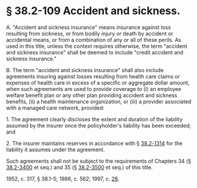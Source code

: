 # § 38.2-109 Accident and sickness.

<p>A. "Accident and sickness insurance" means insurance against loss resulting from sickness, or from bodily injury or death by accident or accidental means, or from a combination of any or all of these perils. As used in this title, unless the context requires otherwise, the term "accident and sickness insurance" shall be deemed to include "credit accident and sickness insurance."</p><p>B. The term "accident and sickness insurance" shall also include agreements insuring against losses resulting from health care claims or expenses of health care in excess of a specific or aggregate dollar amount, when such agreements are used to provide coverage to (i) an employee welfare benefit plan or any other plan providing accident and sickness benefits, (ii) a health maintenance organization, or (iii) a provider associated with a managed care network, provided:</p><p>1. The agreement clearly discloses the extent and duration of the liability assumed by the insurer once the policyholder's liability has been exceeded; and</p><p>2. The insurer maintains reserves in accordance with § <a href='http://law.lis.virginia.gov/vacode/38.2-1314/'>38.2-1314</a> for the liability it assumes under the agreement.</p><p>Such agreements shall not be subject to the requirements of Chapters 34 (§ <a href='http://law.lis.virginia.gov/vacode/38.2-3400/'>38.2-3400</a> et seq.) and 35 (§ <a href='http://law.lis.virginia.gov/vacode/38.2-3500/'>38.2-3500</a> et seq.) of this title.</p><p>1952, c. 317, § 38.1-5; 1986, c. 562; 1997, c. <a href='http://lis.virginia.gov/cgi-bin/legp604.exe?971+ful+CHAP0028'>28</a>.</p>